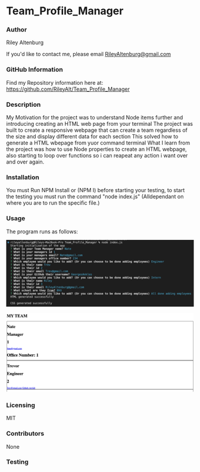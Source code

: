 # Team_Profile_Manager

### Author

Riley Altenburg

If you'd like to contact me, please email RileyAltenburg@gmail.com

### GitHub Information

Find my Repository information here at: https://github.com/RileyAlt/Team_Profile_Manager

### Description

My Motivation for the project was to understand Node items further and introducing creating an HTML web page from your terminal
The project was built to create a responsive webpage that can create a team regardless of the size and display different data for each section
This solved how to generate a HTML wbepage from yuor command terminal
What I learn from the project was how to use Node properties to create an HTML webpage, also starting to loop over functions so i can reapeat any action i want over and over again.

### Installation

You must Run NPM Install or (NPM I) before starting your testing, to start the testing you must run the command "node index.js" (Alldependant on where you are to run the specific file.)

### Usage

The program runs as follows:

![alt text](./src/Terminal_Screenshot.png)

![alt text](./src/Product_example.png)

### Licensing

MIT

### Contributors

None

### Testing
